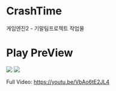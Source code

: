 # CrashTime
게임엔진2 - 기말팀프로젝트 작업물

# Play PreView
<img src="https://user-images.githubusercontent.com/32826146/101140950-fc206180-3656-11eb-912f-4f23b9571357.gif"></img>
<img src="https://user-images.githubusercontent.com/32826146/101140979-03e00600-3657-11eb-9131-3556cbbdfcdf.gif"></img>

Full Video: https://youtu.be/VbAo6tE2JL4
